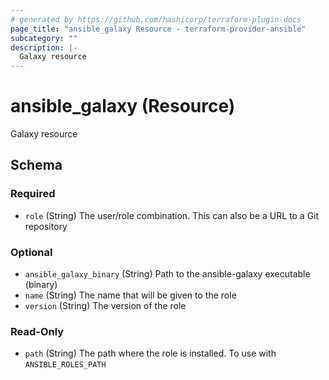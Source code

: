 ```yaml
---
# generated by https://github.com/hashicorp/terraform-plugin-docs
page_title: "ansible_galaxy Resource - terraform-provider-ansible"
subcategory: ""
description: |-
  Galaxy resource
---
```


# ansible_galaxy (Resource)

Galaxy resource



<!-- schema generated by tfplugindocs -->
## Schema

### Required

- `role` (String) The user/role combination. This can also be a URL to a Git repository

### Optional

- `ansible_galaxy_binary` (String) Path to the ansible-galaxy executable (binary)
- `name` (String) The name that will be given to the role
- `version` (String) The version of the role

### Read-Only

- `path` (String) The path where the role is installed. To use with `ANSIBLE_ROLES_PATH`
